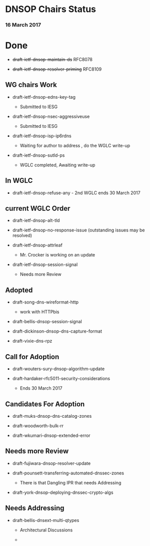 # DNSOP Chairs Status
### 16 March 2017

# Done 

* ~~draft-ietf-dnsop-maintain-ds~~ RFC8078

* ~~draft-ietf-dnsop-resolver-priming~~ RFC8109

## WG chairs Work

* draft-ietf-dnsop-edns-key-tag
    - Submitted to IESG

* draft-ietf-dnsop-nsec-aggressiveuse
    - Submitted to IESG
      
* draft-ietf-dnsop-isp-ip6rdns
    - Waiting for author to address , do the WGLC write-up

* draft-ietf-dnsop-sutld-ps
    - WGLC completed, Awaiting write-up
    
## In WGLC

* draft-ietf-dnsop-refuse-any
      - 2nd WGLC ends 30 March 2017

## current WGLC Order
  
* draft-ietf-dnsop-alt-tld

* draft-ietf-dnsop-no-response-issue
    (outstanding issues may be resolved)

* draft-ietf-dnsop-attrleaf
    - Mr. Crocker is working on an update
    
*   draft-ietf-dnsop-session-signal
    - Needs more Review

## Adopted

* draft-song-dns-wireformat-http
    - work with HTTPbis
    
* draft-bellis-dnsop-session-signal

* draft-dickinson-dnsop-dns-capture-format

* draft-vixie-dns-rpz

## Call for Adoption

* draft-wouters-sury-dnsop-algorithm-update

* draft-hardaker-rfc5011-security-considerations
    - Ends 30 March 2017

## Candidates For Adoption

* draft-muks-dnsop-dns-catalog-zones

* draft-woodworth-bulk-rr

* draft-wkumari-dnsop-extended-error

## Needs more Review

* draft-fujiwara-dnsop-resolver-update

* draft-pounsett-transferring-automated-dnssec-zones
    - There is that Dangling IPR that needs Addressing

* draft-york-dnsop-deploying-dnssec-crypto-algs

## Needs Addressing

* draft-bellis-dnsext-multi-qtypes
    -  Architectural Discussions

    - 
      
